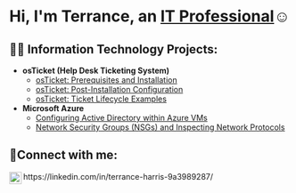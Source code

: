 <h1>Hi, I'm Terrance, an <a href="https://linkedin.com/in/terrance-harris-9a3989287/">IT Professional</a>☺</h1>

<h2>👨‍💻 Information Technology Projects:</h2>

- <b>osTicket (Help Desk Ticketing System)</b>
  - [osTicket: Prerequisites and Installation](https://github.com/terranceharris1//osticket-prereqs)
  - [osTicket: Post-Installation Configuration](https://github.com/terranceharris1/post-install-config)
  - [osTicket: Ticket Lifecycle Examples](https://github.com/terranceharris1/ticket-lifecycle)
- <b>Microsoft Azure</b>
  - [Configuring Active Directory within Azure VMs](https://github.com/terranceharris1/configure-ad)
  - [Network Security Groups (NSGs) and Inspecting Network Protocols](https://github.com/terranceharris1/azure-network-protocols)
<h2>🤳Connect with me:</h2>
<img align="left" alt="Terrance | LinkedIn" width="22px" src="https://cdn.jsdelivr.net/npm/simple-icons@v3/icons/linkedin.svg" /> https://linkedin.com/in/terrance-harris-9a3989287/
